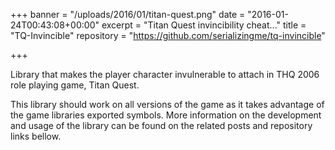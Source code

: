 +++
banner = "/uploads/2016/01/titan-quest.png"
date = "2016-01-24T00:43:08+00:00"
excerpt = "Titan Quest invincibility cheat..."
title = "TQ-Invincible"
repository = "https://github.com/serializingme/tq-invincible"

+++

Library that makes the player character invulnerable to attach in THQ 2006 role playing game, Titan Quest.

<!--more-->

This library should work on all versions of the game as it takes advantage of the game libraries exported symbols. More information on the development and usage of the library can be found on the related posts and repository links bellow.
